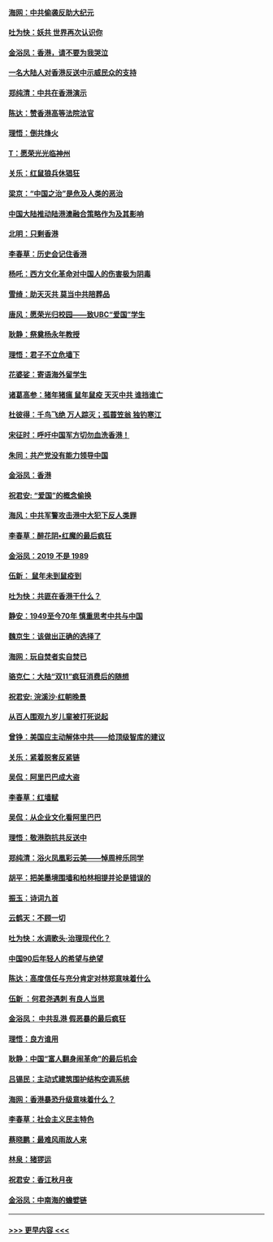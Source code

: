 #### [海网：中共偷袭反助大纪元](../pages/nsc993/n11673515.md?t=11230401) 
#### [吐为快：妖共 世界再次认识你](../pages/nsc993/n11673506.md?t=11230401) 
#### [金浴凤：香港，请不要为我哭泣](../pages/nsc993/n11673248.md?t=11230401) 
#### [一名大陆人对香港反送中示威民众的支持](../pages/nsc993/n11672615.md?t=11230401) 
#### [郑纯清：中共在香港演示](../pages/nsc993/n11670539.md?t=11230401) 
#### [陈达：赞香港高等法院法官](../pages/nsc993/n11669542.md?t=11230401) 
#### [理悟：倒共烽火](../pages/nsc993/n11668844.md?t=11230401) 
#### [T：愿荣光光临神州](../pages/nsc993/n11668421.md?t=11230401) 
#### [关乐：红鼠狼兵休猖狂](../pages/nsc993/n11668378.md?t=11230401) 
#### [梁京：“中国之治”是危及人类的恶治](../pages/nsc993/n11668328.md?t=11230401) 
#### [中国大陆推动陆港澳融合策略作为及其影响](../pages/nsc993/n11668157.md?t=11230401) 
#### [北明：只剩香港](../pages/nsc993/n11668002.md?t=11230401) 
#### [李春草：历史会记住香港](../pages/nsc993/n11667927.md?t=11230401) 
#### [杨吒：西方文化革命对中国人的伤害极为阴毒](../pages/nsc993/n11664521.md?t=11230401) 
#### [雪绮：助天灭共 莫当中共陪葬品](../pages/nsc993/n11662650.md?t=11230401) 
#### [唐风：愿荣光归校园——致UBC“爱国”学生](../pages/nsc993/n11662194.md?t=11230401) 
#### [耿静：祭奠杨永年教授](../pages/nsc993/n11662514.md?t=11230401) 
#### [理悟：君子不立危墙下](../pages/nsc993/n11662172.md?t=11230401) 
#### [花婆娑：寄语海外留学生](../pages/nsc993/n11662121.md?t=11230401) 
#### [诸葛高参：猪年猪瘟 鼠年鼠疫 天灭中共 谁挡谁亡](../pages/nsc993/n11661980.md?t=11230401) 
#### [杜彼得：千鸟飞绝 万人踪灭；孤蓑笠翁 独钓寒江](../pages/nsc993/n11661170.md?t=11230401) 
#### [宋征时：呼吁中国军方切勿血洗香港！](../pages/nsc993/n11415318.md?t=11230401) 
#### [朱同：共产党没有能力领导中国](../pages/nsc993/n11660421.md?t=11230401) 
#### [金浴凤：香港](../pages/nsc993/n11660419.md?t=11230401) 
#### [祝君安: “爱国”的概念偷换](../pages/nsc993/n11659706.md?t=11230401) 
#### [海风：中共军警攻击港中大犯下反人类罪](../pages/nsc993/n11659632.md?t=11230401) 
#### [李春草：醉花阴•红魔的最后疯狂](../pages/nsc993/n11659287.md?t=11230401) 
#### [金浴凤：2019 不是 1989](../pages/nsc993/n11657663.md?t=11230401) 
#### [伍新： 鼠年未到鼠疫到](../pages/nsc993/n11655098.md?t=11230401) 
#### [吐为快：共匪在香港干什么？](../pages/nsc993/n11654891.md?t=11230401) 
#### [静安：1949至今70年 慎重思考中共与中国](../pages/nsc993/n11651244.md?t=11230401) 
#### [魏京生：该做出正确的选择了](../pages/nsc993/n11653084.md?t=11230401) 
#### [海网：玩自焚者实自焚已](../pages/nsc993/n11652423.md?t=11230401) 
#### [骆克仁：大陆“双11”疯狂消费后的随想](../pages/nsc993/n11652305.md?t=11230401) 
#### [祝君安: 浣溪沙·红朝晚景](../pages/nsc993/n11652258.md?t=11230401) 
#### [从百人围观九岁儿童被打死说起](../pages/nsc993/n11651030.md?t=11230401) 
#### [曾铮：美国应主动解体中共——给顶级智库的建议](../pages/nsc993/n11649888.md?t=11230401) 
#### [关乐：紧着脱套反紧链](../pages/nsc993/n11649069.md?t=11230401) 
#### [吴侃：阿里巴巴成大盗](../pages/nsc993/n11645523.md?t=11230401) 
#### [李春草：红墙赋](../pages/nsc993/n11646389.md?t=11230401) 
#### [吴侃：从企业文化看阿里巴巴](../pages/nsc993/n11645476.md?t=11230401) 
#### [理悟：敬港胞抗共反送中](../pages/nsc993/n11645466.md?t=11230401) 
#### [郑纯清：浴火凤凰彩云美——悼周梓乐同学](../pages/nsc993/n11645155.md?t=11230401) 
#### [胡平：把美墨境围墙和柏林相提并论是错误的](../pages/nsc993/n11645134.md?t=11230401) 
#### [振玉：诗词九首](../pages/nsc993/n11644081.md?t=11230401) 
#### [云鹤天：不顾一切](../pages/nsc993/n11643508.md?t=11230401) 
#### [吐为快：水调歌头·治理现代化？](../pages/nsc993/n11643485.md?t=11230401) 
#### [中国90后年轻人的希望与绝望](../pages/nsc993/n11642317.md?t=11230401) 
#### [陈达：高度信任与充分肯定对林郑意味着什么](../pages/nsc993/n11641441.md?t=11230401) 
#### [伍新 ：何君尧遇刺 有良人当思](../pages/nsc993/n11641503.md?t=11230401) 
#### [金浴凤： 中共乱港  假恶暴的最后疯狂](../pages/nsc993/n11641495.md?t=11230401) 
#### [理悟：良方谁用](../pages/nsc993/n11641463.md?t=11230401) 
#### [耿静：中国“富人翻身闹革命”的最后机会](../pages/nsc993/n11640655.md?t=11230401) 
#### [吕锡民：主动式建筑围护结构空调系统](../pages/nsc993/n11640168.md?t=11230401) 
#### [海网：香港暴恐升级意味着什么？](../pages/nsc993/n11635904.md?t=11230401) 
#### [李春草：社会主义民主特色](../pages/nsc993/n11634657.md?t=11230401) 
#### [蔡晓鹏：最难风雨故人来](../pages/nsc993/n11633145.md?t=11230401) 
#### [林泉：猪猡运](../pages/nsc993/n11631469.md?t=11230401) 
#### [祝君安：香江秋月夜](../pages/nsc993/n11631440.md?t=11230401) 
#### [金浴凤：中南海的蟾嬖链](../pages/nsc993/n11631290.md?t=11230401) 

----
#### [ >>> 更早内容 <<< ](../indexes/nsc993-earlier.md)
